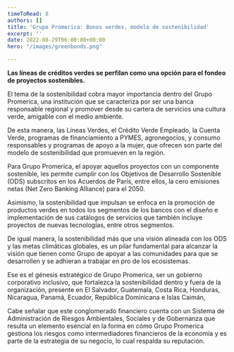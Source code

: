 ```yaml
---
timeToRead: 8
authors: []
title: 'Grupo Promerica: Bonos verdes, modelo de sostenibilidad'
excerpt: ''
date: 2022-08-29T06:00:00+00:00
hero: "/images/greenbonds.png"

---
```

**Las líneas de créditos verdes se perfilan como una opción para el fondeo de proyectos sostenibles.**

El tema de la sostenibilidad cobra mayor importancia dentro del Grupo Promerica, una institución que se caracteriza por ser una banca responsable regional y promover desde su cartera de servicios una cultura verde, amigable con el medio ambiente.

De esta manera, las Líneas Verdes, el Crédito Verde Empleado, la Cuenta Verde, programas de financiamiento a PYMES, agronegocios, y consumo responsables y programas de apoyo a la mujer, que ofrecen son parte del modelo de sostenibilidad que promueven en la región.

Para Grupo Promerica, el apoyar aquellos proyectos con un componente sostenible, les permite cumplir con los Objetivos de Desarrollo Sostenible (ODS) subscritos en los Acuerdos de París, entre ellos, la cero emisiones netas (Net Zero Banking Alliance) para el 2050.

Asimismo, la sostenibilidad que impulsan se enfoca en la promoción de productos verdes en todos los segmentos de los bancos con el diseño e implementación de sus catálogos de servicios que también incluye proyectos de nuevas tecnologías, entre otros segmentos.

De igual manera, la sostenibilidad más que una visión alineada con los ODS y las metas climáticas globales, es un pilar fundamental para alcanzar la visión que tienen como Grupo de apoyar a las comunidades para que se desarrollen y se adhieran a trabajar en pro de los ecosistemas.

Ese es el génesis estratégico de Grupo Promerica, ser un gobierno corporativo inclusivo, que fortalezca la sostenibilidad dentro y fuera de la organización, presente en El Salvador, Guatemala, Costa Rica, Honduras, Nicaragua, Panamá, Ecuador, República Dominicana e Islas Caimán,

Cabe señalar que este conglomerado financiero cuenta con un Sistema de Administración de Riesgos Ambientales, Sociales y de Gobernanza que resulta un elemento esencial en la forma en cómo Grupo Promerica gestiona los riesgos como intermediadores financieros de la economía y es parte de la estrategia de su negocio, lo cual respalda su reputación.